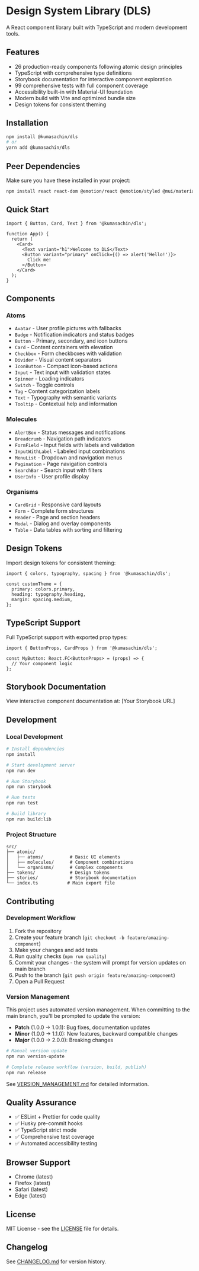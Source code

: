# Design System Library (DLS)

A React component library built with TypeScript and modern development tools.

## Features

- 26 production-ready components following atomic design principles
- TypeScript with comprehensive type definitions
- Storybook documentation for interactive component exploration
- 99 comprehensive tests with full component coverage
- Accessibility built-in with Material-UI foundation
- Modern build with Vite and optimized bundle size
- Design tokens for consistent theming

## Installation

```bash
npm install @kumasachin/dls
# or
yarn add @kumasachin/dls
```

## Peer Dependencies

Make sure you have these installed in your project:

```bash
npm install react react-dom @emotion/react @emotion/styled @mui/material
```

## Quick Start

```tsx
import { Button, Card, Text } from '@kumasachin/dls';

function App() {
  return (
    <Card>
      <Text variant="h1">Welcome to DLS</Text>
      <Button variant="primary" onClick={() => alert('Hello!')}>
        Click me!
      </Button>
    </Card>
  );
}
```

## Components

### Atoms

- `Avatar` - User profile pictures with fallbacks
- `Badge` - Notification indicators and status badges
- `Button` - Primary, secondary, and icon buttons
- `Card` - Content containers with elevation
- `Checkbox` - Form checkboxes with validation
- `Divider` - Visual content separators
- `IconButton` - Compact icon-based actions
- `Input` - Text input with validation states
- `Spinner` - Loading indicators
- `Switch` - Toggle controls
- `Tag` - Content categorization labels
- `Text` - Typography with semantic variants
- `Tooltip` - Contextual help and information

### Molecules

- `AlertBox` - Status messages and notifications
- `Breadcrumb` - Navigation path indicators
- `FormField` - Input fields with labels and validation
- `InputWithLabel` - Labeled input combinations
- `MenuList` - Dropdown and navigation menus
- `Pagination` - Page navigation controls
- `SearchBar` - Search input with filters
- `UserInfo` - User profile display

### Organisms

- `CardGrid` - Responsive card layouts
- `Form` - Complete form structures
- `Header` - Page and section headers
- `Modal` - Dialog and overlay components
- `Table` - Data tables with sorting and filtering

## Design Tokens

Import design tokens for consistent theming:

```tsx
import { colors, typography, spacing } from '@kumasachin/dls';

const customTheme = {
  primary: colors.primary,
  heading: typography.heading,
  margin: spacing.medium,
};
```

## TypeScript Support

Full TypeScript support with exported prop types:

```tsx
import { ButtonProps, CardProps } from '@kumasachin/dls';

const MyButton: React.FC<ButtonProps> = (props) => {
  // Your component logic
};
```

## Storybook Documentation

View interactive component documentation at: [Your Storybook URL]

## Development

### Local Development

```bash
# Install dependencies
npm install

# Start development server
npm run dev

# Run Storybook
npm run storybook

# Run tests
npm run test

# Build library
npm run build:lib
```

### Project Structure

```
src/
├── atomic/
│   ├── atoms/          # Basic UI elements
│   ├── molecules/      # Component combinations
│   └── organisms/      # Complex components
├── tokens/             # Design tokens
├── stories/            # Storybook documentation
└── index.ts           # Main export file
```

## Contributing

### Development Workflow

1. Fork the repository
2. Create your feature branch (`git checkout -b feature/amazing-component`)
3. Make your changes and add tests
4. Run quality checks (`npm run quality`)
5. Commit your changes - the system will prompt for version updates on main branch
6. Push to the branch (`git push origin feature/amazing-component`)
7. Open a Pull Request

### Version Management

This project uses automated version management. When committing to the main branch, you'll be prompted to update the version:

- **Patch** (1.0.0 → 1.0.1): Bug fixes, documentation updates
- **Minor** (1.0.0 → 1.1.0): New features, backward compatible changes
- **Major** (1.0.0 → 2.0.0): Breaking changes

```bash
# Manual version update
npm run version-update

# Complete release workflow (version, build, publish)
npm run release
```

See [VERSION_MANAGEMENT.md](docs/VERSION_MANAGEMENT.md) for detailed information.

## Quality Assurance

- ✅ ESLint + Prettier for code quality
- ✅ Husky pre-commit hooks
- ✅ TypeScript strict mode
- ✅ Comprehensive test coverage
- ✅ Automated accessibility testing

## Browser Support

- Chrome (latest)
- Firefox (latest)
- Safari (latest)
- Edge (latest)

## License

MIT License - see the [LICENSE](LICENSE) file for details.

## Changelog

See [CHANGELOG.md](CHANGELOG.md) for version history.
